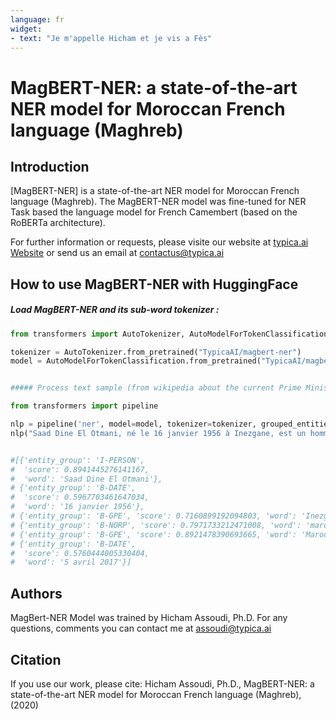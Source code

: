 ```yaml
---
language: fr
widget:
- text: "Je m'appelle Hicham et je vis a Fès"
---
```


# MagBERT-NER: a state-of-the-art NER model for Moroccan French language (Maghreb)

## Introduction

[MagBERT-NER] is a state-of-the-art NER model for Moroccan French language (Maghreb). The MagBERT-NER model was fine-tuned for NER Task based the language model for French Camembert (based on the RoBERTa architecture).

For further information or requests, please visite our website at [typica.ai Website](https://typica.ai/) or send us an email at contactus@typica.ai

## How to use MagBERT-NER with HuggingFace

##### Load MagBERT-NER and its sub-word tokenizer :

```python
from transformers import AutoTokenizer, AutoModelForTokenClassification

tokenizer = AutoTokenizer.from_pretrained("TypicaAI/magbert-ner")
model = AutoModelForTokenClassification.from_pretrained("TypicaAI/magbert-ner")


##### Process text sample (from wikipedia about the current Prime Minister of Morocco) Using NER pipeline  

from transformers import pipeline

nlp = pipeline('ner', model=model, tokenizer=tokenizer, grouped_entities=True)
nlp("Saad Dine El Otmani, né le 16 janvier 1956 à Inezgane, est un homme d'État marocain, chef du gouvernement du Maroc depuis le 5 avril 2017")


#[{'entity_group': 'I-PERSON',
#  'score': 0.8941445276141167,
#  'word': 'Saad Dine El Otmani'},
# {'entity_group': 'B-DATE',
#  'score': 0.5967703461647034,
#  'word': '16 janvier 1956'},
# {'entity_group': 'B-GPE', 'score': 0.7160899192094803, 'word': 'Inezgane'},
# {'entity_group': 'B-NORP', 'score': 0.7971733212471008, 'word': 'marocain'},
# {'entity_group': 'B-GPE', 'score': 0.8921478390693665, 'word': 'Maroc'},
# {'entity_group': 'B-DATE',
#  'score': 0.5760444005330404,
#  'word': '5 avril 2017'}]

```


## Authors 

MagBert-NER Model was trained by Hicham Assoudi, Ph.D. 
For any questions, comments you can contact me at assoudi@typica.ai


## Citation

If you use our work, please cite:
Hicham Assoudi, Ph.D., MagBERT-NER: a state-of-the-art NER model for Moroccan French language (Maghreb), (2020)
